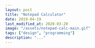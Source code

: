 ```yaml
---	
layout: post
title: "Notepad Calculator"
date: 2019-04-19
last_modified_at: 2020-03-20
image: "/assets/notepad-calc-main.gif"
tags: ["design", "programming"]
description: "..."
---
```

